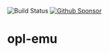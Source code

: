 ![Build Status](https://github.com/Ragnaroek/opl-emu/actions/workflows/rust.yml/badge.svg)
[![Github Sponsor](https://img.shields.io/static/v1?label=Sponsor&message=%E2%9D%A4&logo=GitHub&link=https://github.com/sponsors/Ragnaroek)](https://github.com/sponsors/Ragnaroek)
# opl-emu
